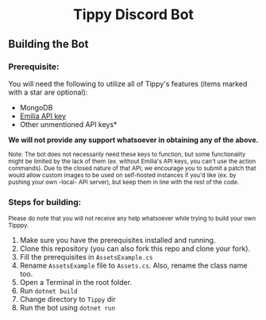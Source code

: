 ﻿<h1 align="center">Tippy Discord Bot</h1>

## Building the Bot

### Prerequisite:

You will need the following to utilize all of Tippy's features (items marked with a star are optional):
* MongoDB
* [Emilia API key](https://emilia.shrf.xyz/)
* Other unmentioned API keys*

**We will not provide any support whatsoever in obtaining any of the above.**

<sub>Note: The bot does not necessarily need these keys to function, but some functionality might be limited by the lack of them (ex. without Emilia's API keys, you can't use the action commands). Due to the closed nature of that API, we encourage you to submit a patch that would allow custom images to be used on self-hosted instances if you'd like (ex. by pushing your own -local- API server), but keep them in line with the rest of the code.</sub> 


### Steps for building:
<sub>Please do note that you will not receive any help whatsoever while trying to build your own Tipppy.</sub>
1.  Make sure you have the prerequisites installed and running.
2.  Clone this repository (you can also fork this repo and clone your fork). 
3.  Fill the prerequisites in `AssetsExample.cs`
4.  Rename `AssetsExample` file to `Assets.cs`. Also, rename the class name too.
5.	Open a Terminal in the root folder.
6.  Run `dotnet build`
7.  Change directory to `Tippy` dir
8.	Run the bot using `dotnet run`

